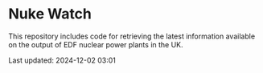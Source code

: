 # Nuke Watch

This repository includes code for retrieving the latest information available on the output of EDF nuclear power plants in the UK.

Last updated: 2024-12-02 03:01